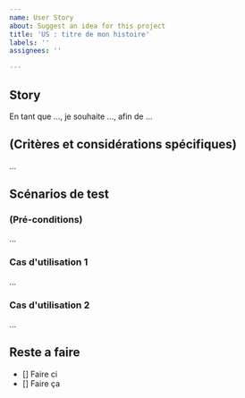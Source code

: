 ```yaml
---
name: User Story
about: Suggest an idea for this project
title: 'US : titre de mon histoire'
labels: ''
assignees: ''

---
```


## Story

En tant que ..., je souhaite ..., afin de ...

## (Critères et considérations spécifiques)

...

## Scénarios de test

### (Pré-conditions)

...

### Cas d'utilisation 1

...

### Cas d'utilisation 2

...

## Reste a faire

- [] Faire ci
- [] Faire ça
